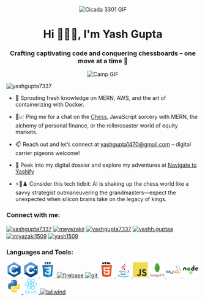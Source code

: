 <!--banner-->
<p align="center">
  <img src="https://uploads-ssl.webflow.com/5993aad954d02c0001d7b10b/6009e6939c69e6d10af36369_BThumb_Cicada_1.gif" alt="Cicada 3301 GIF">
</p>
<!--banner-->

<h1 align="center">Hi 🧑🏻‍💻, I'm Yash Gupta</h1>
<h3 align="center">Crafting captivating code and conquering chessboards – one move at a time 🚀</h3>

<!-- icon start -->
<p align="center">
  <img src="https://user-images.githubusercontent.com/74038190/213866269-5d00981c-7c98-46d7-8a8e-16f462f15227.gif" alt="Camp GIF">
</p>
<!-- icon end -->

<p align="left"> <img src="https://komarev.com/ghpvc/?username=yashgupta7337&label=Profile%20views&color=0e75b6&style=flat" alt="yashgupta7337" /> </p>


- 🌱 Sprouting fresh knowledge on MERN, AWS, and the art of containerizing with Docker.

- 💬📈 Ping me for a chat on the [Chess](https://www.chess.com/member/docdelta), JavaScript sorcery with MERN, the alchemy of personal finance, or the rollercoaster world of equity markets.

- 📫 Reach out and let’s connect at yashgupta1470@gmail.com – digital carrier pigeons welcome!

- 📄 Peek into my digital dossier and explore my adventures at [Navigate to Yashify](https://yashify-dev.netlify.app/)

- ⚡🧠♟️ Consider this tech tidbit: AI is shaking up the chess world like a savvy strategist outmaneuvering the grandmasters—expect the unexpected when silicon brains take on the legacy of kings. 

<h3 align="left">Connect with me:</h3>
<p align="left">
<a href="https://dev.to/yashgupta7337" target="blank"><img align="center" src="https://raw.githubusercontent.com/rahuldkjain/github-profile-readme-generator/master/src/images/icons/Social/devto.svg" alt="yashgupta7337" height="30" width="40" /></a>
<a href="https://twitter.com/meyazakii" target="blank"><img align="center" src="https://raw.githubusercontent.com/rahuldkjain/github-profile-readme-generator/master/src/images/icons/Social/twitter.svg" alt="meyazakii" height="30" width="40" /></a>
<a href="https://www.linkedin.com/in/yashgupta7337/" target="blank"><img align="center" src="https://raw.githubusercontent.com/rahuldkjain/github-profile-readme-generator/master/src/images/icons/Social/linked-in-alt.svg" alt="yashgupta7337" height="30" width="40" /></a>
<a href="https://instagram.com/yashh.guptaa" target="blank"><img align="center" src="https://raw.githubusercontent.com/rahuldkjain/github-profile-readme-generator/master/src/images/icons/Social/instagram.svg" alt="yashh.guptaa" height="30" width="40" /></a>
<a href="https://www.leetcode.com/miyazaki1509" target="blank"><img align="center" src="https://raw.githubusercontent.com/rahuldkjain/github-profile-readme-generator/master/src/images/icons/Social/leet-code.svg" alt="miyazaki1509" height="30" width="40" /></a>
<a href="https://discord.gg/yash1509" target="blank"><img align="center" src="https://raw.githubusercontent.com/rahuldkjain/github-profile-readme-generator/master/src/images/icons/Social/discord.svg" alt="yash1509" height="30" width="40" /></a>
</p>

<h3 align="left">Languages and Tools:</h3>
<p align="left"> <a href="https://www.cprogramming.com/" target="_blank" rel="noreferrer"> <img src="https://raw.githubusercontent.com/devicons/devicon/master/icons/c/c-original.svg" alt="c" width="40" height="40"/> </a> <a href="https://www.w3schools.com/cpp/" target="_blank" rel="noreferrer"> <img src="https://raw.githubusercontent.com/devicons/devicon/master/icons/cplusplus/cplusplus-original.svg" alt="cplusplus" width="40" height="40"/> </a> <a href="https://www.w3schools.com/css/" target="_blank" rel="noreferrer"> <img src="https://raw.githubusercontent.com/devicons/devicon/master/icons/css3/css3-original-wordmark.svg" alt="css3" width="40" height="40"/> </a> <a href="https://firebase.google.com/" target="_blank" rel="noreferrer"> <img src="https://www.vectorlogo.zone/logos/firebase/firebase-icon.svg" alt="firebase" width="40" height="40"/> </a> <a href="https://git-scm.com/" target="_blank" rel="noreferrer"> <img src="https://www.vectorlogo.zone/logos/git-scm/git-scm-icon.svg" alt="git" width="40" height="40"/> </a> <a href="https://www.w3.org/html/" target="_blank" rel="noreferrer"> <img src="https://raw.githubusercontent.com/devicons/devicon/master/icons/html5/html5-original-wordmark.svg" alt="html5" width="40" height="40"/> </a> <a href="https://www.java.com" target="_blank" rel="noreferrer"> <img src="https://raw.githubusercontent.com/devicons/devicon/master/icons/java/java-original.svg" alt="java" width="40" height="40"/> </a> <a href="https://developer.mozilla.org/en-US/docs/Web/JavaScript" target="_blank" rel="noreferrer"> <img src="https://raw.githubusercontent.com/devicons/devicon/master/icons/javascript/javascript-original.svg" alt="javascript" width="40" height="40"/> </a> <a href="https://www.mongodb.com/" target="_blank" rel="noreferrer"> <img src="https://raw.githubusercontent.com/devicons/devicon/master/icons/mongodb/mongodb-original-wordmark.svg" alt="mongodb" width="40" height="40"/> </a> <a href="https://www.mysql.com/" target="_blank" rel="noreferrer"> <img src="https://raw.githubusercontent.com/devicons/devicon/master/icons/mysql/mysql-original-wordmark.svg" alt="mysql" width="40" height="40"/> </a> <a href="https://nodejs.org" target="_blank" rel="noreferrer"> <img src="https://raw.githubusercontent.com/devicons/devicon/master/icons/nodejs/nodejs-original-wordmark.svg" alt="nodejs" width="40" height="40"/> </a> <a href="https://www.python.org" target="_blank" rel="noreferrer"> <img src="https://raw.githubusercontent.com/devicons/devicon/master/icons/python/python-original.svg" alt="python" width="40" height="40"/> </a> <a href="https://reactjs.org/" target="_blank" rel="noreferrer"> <img src="https://raw.githubusercontent.com/devicons/devicon/master/icons/react/react-original-wordmark.svg" alt="react" width="40" height="40"/> </a> <a href="https://tailwindcss.com/" target="_blank" rel="noreferrer"> <img src="https://www.vectorlogo.zone/logos/tailwindcss/tailwindcss-icon.svg" alt="tailwind" width="40" height="40"/> </a> </p>
<!--
<p>&nbsp;<img align="left" src="https://github-readme-stats.vercel.app/api?username=yashgupta7337&show_icons=true&theme=dark&title_color=0008ff&text_color=00b3ff&locale=en" alt="yashgupta7337" /></p>
-->
<!--
<p><img align="right" src="https://github-readme-streak-stats.herokuapp.com/?user=yashgupta7337&theme=dark" alt="yashgupta7337" /></p>
-->

